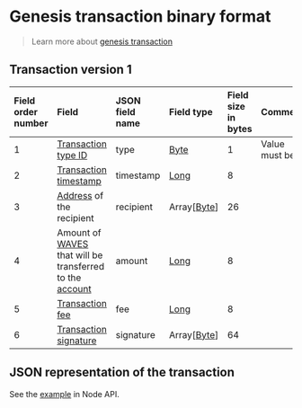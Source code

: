 # Genesis transaction binary format

> Learn more about [genesis transaction](/blockchain/transaction-type/genesis-transaction.md)

## Transaction version 1

| Field order number | Field | JSON field name | Field type | Field size in bytes | Comment |
| :--- | :--- | :--- | :--- | :--- | :--- |
| 1 | [Transaction type ID](/blockchain/transaction-type.md) |type| [Byte](/blockchain/blockchain/blockchain-data-types.md) | 1 | Value must be 1 |
| 2 | [Transaction timestamp](/blockchain/transaction/transaction-timestamp.md) | timestamp | [Long](/blockchain/blockchain/blockchain-data-types.md) | 8 |  |
| 3 | [Address](/blockchain/account/address.md) of the recipient | recipient | Array[[Byte](/blockchain/blockchain/blockchain-data-types.md)] | 26 |  |
| 4 | Amount of [WAVES](/blockchain/token/waves.md) that will be transferred to the [account](/blockchain/account.md) | amount | [Long](/blockchain/blockchain/blockchain-data-types.md) | 8 |  |
| 5 | [Transaction fee](/blockchain/transaction/transaction-fee.md) |fee | [Long](/blockchain/blockchain/blockchain-data-types.md) | 8 |  |
| 6 | [Transaction signature](/blockchain/transaction/transaction-signature.md) | signature | Array[[Byte](/blockchain/blockchain/blockchain-data-types.md)] | 64 |  | |


## JSON representation of the transaction

See the [example](https://nodes.wavesplatform.com/transactions/info/2DVtfgXjpMeFf2PQCqvwxAiaGbiDsxDjSdNQkc5JQ74eWxjWFYgwvqzC4dn7iB1AhuM32WxEiVi1SGijsBtYQwn8) in Node API.
